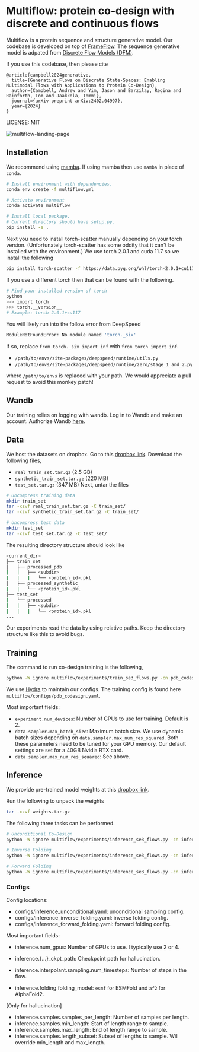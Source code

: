 # Multiflow: protein co-design with discrete and continuous flows

Multiflow is a protein sequence and structure generative model.
Our codebase is developed on top of [FrameFlow](https://github.com/microsoft/frame-flow).
The sequence generative model is adpated from [Discrete Flow Models (DFM)](https://github.com/andrew-cr/discrete_flow_models).

If you use this codebase, then please cite

```
@article{campbell2024generative,
  title={Generative Flows on Discrete State-Spaces: Enabling Multimodal Flows with Applications to Protein Co-Design},
  author={Campbell, Andrew and Yim, Jason and Barzilay, Regina and Rainforth, Tom and Jaakkola, Tommi},
  journal={arXiv preprint arXiv:2402.04997},
  year={2024}
}
```

LICENSE: MIT

![multiflow-landing-page](https://github.com/jasonkyuyim/multiflow/blob/master/media/codesign.gif)

## Installation

We recommend using [mamba](https://mamba.readthedocs.io/en/latest/).
If using mamba then use `mamba` in place of `conda`.

```bash
# Install environment with dependencies.
conda env create -f multiflow.yml

# Activate environment
conda activate multiflow

# Install local package.
# Current directory should have setup.py.
pip install -e .
```

Next you need to install torch-scatter manually depending on your torch version.
(Unfortunately torch-scatter has some oddity that it can't be installed with the environment.)
We use torch 2.0.1 and cuda 11.7 so we install the following

```bash
pip install torch-scatter -f https://data.pyg.org/whl/torch-2.0.1+cu117.html
```

If you use a different torch then that can be found with the following.
```bash
# Find your installed version of torch
python
>>> import torch
>>> torch.__version__
# Example: torch 2.0.1+cu117
```

You will likely run into the follow error from DeepSpeed
```bash
ModuleNotFoundError: No module named 'torch._six'
```
If so, replace `from torch._six import inf` with `from torch import inf`.
* `/path/to/envs/site-packages/deepspeed/runtime/utils.py`
* `/path/to/envs/site-packages/deepspeed/runtime/zero/stage_1_and_2.py`

where `/path/to/envs` is replaced with your path. We would appreciate a pull request to avoid this monkey patch!

## Wandb

Our training relies on logging with wandb. Log in to Wandb and make an account.
Authorize Wandb [here](https://wandb.ai/authorize).

## Data

We host the datasets on dropbox. Go to this [dropbox link](https://www.dropbox.com/scl/fo/rz4b72kjnpndcni0b80kz/h?rlkey=rk0pi3s36dszag2bggr18hhww&dl=0).
Download the following files,
* `real_train_set.tar.gz` (2.5 GB)
* `synthetic_train_set.tar.gz` (220 MB)
* `test_set.tar.gz` (347 MB)
Next, untar the files
```bash
# Uncompress training data
mkdir train_set
tar -xzvf real_train_set.tar.gz -C train_set/
tar -xzvf synthetic_train_set.tar.gz -C train_set/

# Uncompress test data
mkdir test_set
tar -xzvf test_set.tar.gz -C test_set/
```
The resulting directory structure should look like
```bash
<current_dir>
├── train_set
│   ├── processed_pdb
|   |   ├── <subdir>
|   |   |   └── <protein_id>.pkl
│   ├── processed_synthetic
|   |   └── <protein_id>.pkl
├── test_set
|   └── processed
|   |   ├── <subdir>
|   |   |   └── <protein_id>.pkl
...
```
Our experiments read the data by using relative paths. Keep the directory structure like this to avoid bugs.

## Training

The command to run co-design training is the following, 
```bash
python -W ignore multiflow/experiments/train_se3_flows.py -cn pdb_codesign
```
We use [Hydra](https://hydra.cc/) to maintain our configs. 
The training config is found here `multiflow/configs/pdb_codesign.yaml`.

Most important fields:
* `experiment.num_devices`: Number of GPUs to use for training. Default is 2.
* `data.sampler.max_batch_size`: Maximum batch size. We use dynamic batch sizes depending on `data.sampler.max_num_res_squared`. Both these parameters need to be tuned for your GPU memory. Our default settings are set for a 40GB Nvidia RTX card.
* `data.sampler.max_num_res_squared`: See above.


## Inference

We provide pre-trained model weights at this [dropbox link](https://www.dropbox.com/scl/fo/rz4b72kjnpndcni0b80kz/h?rlkey=rk0pi3s36dszag2bggr18hhww&dl=0).

Run the following to unpack the weights
```bash
tar -xzvf weights.tar.gz
```

The following three tasks can be performed. 
```bash
# Unconditional Co-Design
python -W ignore multiflow/experiments/inference_se3_flows.py -cn inference_unconditional

# Inverse Folding
python -W ignore multiflow/experiments/inference_se3_flows.py -cn inference_inverse_folding

# Forward Folding
python -W ignore multiflow/experiments/inference_se3_flows.py -cn inference_forward_folding
```

### Configs

Config locations:
- configs/inference_unconditional.yaml: unconditional sampling config.
- configs/inference_inverse_folding.yaml: inverse folding config.
- configs/inference_forward_folding.yaml: forward folding config.

Most important fields:
- inference.num_gpus: Number of GPUs to use. I typically use 2 or 4.

- inference.{...}_ckpt_path: Checkpoint path for hallucination.

- inference.interpolant.sampling.num_timesteps: Number of steps in the flow.

- inference.folding.folding_model: `esmf` for ESMFold and `af2` for AlphaFold2.

[Only for hallucination]
- inference.samples.samples_per_length: Number of samples per length.
- inference.samples.min_length: Start of length range to sample.
- inference.samples.max_length: End of length range to sample.
- inference.samples.length_subset: Subset of lengths to sample. Will override min_length and max_length.